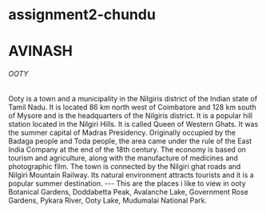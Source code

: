 # assignment2-chundu
# AVINASH
###### OOTY
 Ooty is a town and a municipality in the Nilgiris district of the Indian state of Tamil Nadu. It is located 86 km north west of Coimbatore and 128 km south of Mysore and is the headquarters of the Nilgiris district. It is a popular hill station located in the Nilgiri Hills. It is called Queen of Western Ghats. It was the summer capital of Madras Presidency. Originally occupied by the Badaga people and Toda people, the area came under the rule of the East India Company at the end of the 18th century. The economy is based on tourism and agriculture, along with the manufacture of medicines and photographic film. The town is connected by the Nilgiri ghat roads and Nilgiri Mountain Railway. Its natural environment attracts tourists and it is a popular summer destination.
 --- This are the places i like to view in ooty Botanical Gardens, Doddabetta Peak, Avalanche Lake, Government Rose Gardens, Pykara River, Ooty Lake, Mudumalai National Park.